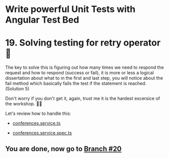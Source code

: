 # Write powerful Unit Tests with Angular Test Bed

# 19. Solving testing for retry operator 🧠

The key to solve this is figuring out how many times we need to respond the request and how to respond (success or fail), it is more or less a logical dissertation about what to in the first and last step, you will notice about the fail method which basically fails the test if the statement is reached. (Solution 5)

Don't worry if you don't get it, again, trust me it is the hardest excersice of the workshop. 💅💅

Let's review how to handle this: 

- [conferences.service.ts](https://github.com/seagomezar/ng-col-angular-ut/blob/step18/src/app/conferences.service.ts)

- [conferences.service.spec.ts](https://github.com/seagomezar/ng-col-angular-ut/blob/step18/src/app/conferences.service.spec.ts)

## You are done, now go to [Branch #20](https://github.com/seagomezar/ng-col-angular-ut/tree/step20)